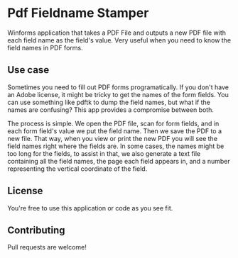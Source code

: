 Pdf Fieldname Stamper
===================

Winforms application that takes a PDF File and outputs a new PDF file with each field name as the field's value. Very useful when you need to know the field names in PDF forms.

Use case
--------

Sometimes you need to fill out PDF forms programatically. If you don't have an Adobe license, it might be tricky to get the names of the form fields. You can use something like 
pdftk to dump the field names, but what if the names are confusing? This app provides a compromise between both. 

The process is simple. We open the PDF file, scan for form fields, and in each form field's value we put the field name. Then we save the PDF to a new file. 
That way, when you view or print the new PDF you will see the field names right where the fields are. In some cases, the names might be too long for the fields, to
assist in that, we also generate a text file containing all the field names, the page each field appears in, and a number representing the vertical coordinate of the field.

License
-------

You're free to use this application or code as you see fit. 

Contributing
------------

Pull requests are welcome! 